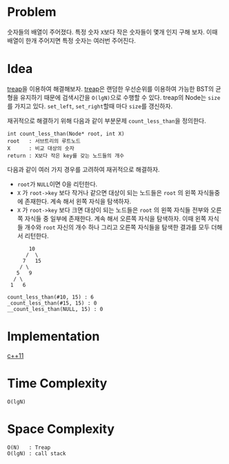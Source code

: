 # Problem

숫자들의 배열이 주어졌다. 특정 숫자 `X`보다 작은 숫자들이 몇개 인지 구해
보자. 이때 배열이 한개 주어지면 특정 숫자는 여러번 주어진다.

# Idea

[treap](tree_treap.md)을 이용하여 해결해보자.
[treap](tree_treap.md)은 랜덤한 우선순위를 이용하여 가능한 BST의
균형을 유지하기 때문에 검색시간을 `O(lgN)`으로 수행할 수 있다. treap의
Node는 `size`를 가지고 있다. `set_left`, `set_right`할때 마다
`size`를 갱신하자.

재귀적으로 해결하기 위해 다음과 같이 부분문제 `count_less_than`을 정의한다.

```
int count_less_than(Node* root, int X)
root   : 서브트리의 루트노드
X      : 비교 대상의 숫자
return : X보다 작은 key를 갖는 노드들의 개수
```

다음과 같이 여러 가지 경우를 고려하여 재귀적으로 해결하자.

* `root`가 `NULL`이면 0을 리턴한다.
* `X` 가 `root->key` 보다 작거나 같으면 대상이 되는 노드들은 `root` 의
  왼쪽 자식들중에 존재한다. 계속 해서 왼쪽 자식을 탐색하자.
* `X` 가 `root->key` 보다 크면 대상이 되는 노드들은 `root` 의 왼쪽
  자식들 전부와 오른쪽 자식들 중 일부에 존재한다. 계속 해서 오른쪽
  자식을 탐색하자. 이때 왼쪽 자식들 개수와 `root` 자신의 개수 하나 그리고
  오른쪽 자식들을 탐색한 결과를 모두 더해서 리턴한다.
  
```
       10
      /  \
     7   15
    / \
   5   9 
  / \ 
 1   6 
  
count_less_than(#10, 15) : 6
_count_less_than(#15, 15) : 0
__count_less_than(NULL, 15) : 0
```

# Implementation

[c++11](a.cpp)

# Time Complexity

`O(lgN)`

# Space Complexity

```
O(N)   : Treap
O(lgN) : call stack
```

